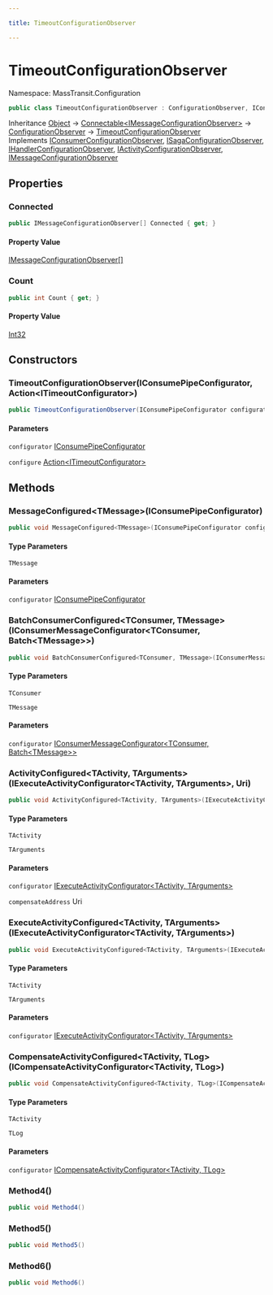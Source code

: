 ```yaml
---

title: TimeoutConfigurationObserver

---
```


# TimeoutConfigurationObserver

Namespace: MassTransit.Configuration

```csharp
public class TimeoutConfigurationObserver : ConfigurationObserver, IConsumerConfigurationObserver, ISagaConfigurationObserver, IHandlerConfigurationObserver, IActivityConfigurationObserver, IMessageConfigurationObserver
```

Inheritance [Object](https://learn.microsoft.com/en-us/dotnet/api/system.object) → [Connectable\<IMessageConfigurationObserver\>](../../masstransit-abstractions/masstransit-util/connectable-1) → [ConfigurationObserver](../masstransit-configuration/configurationobserver) → [TimeoutConfigurationObserver](../masstransit-configuration/timeoutconfigurationobserver)<br/>
Implements [IConsumerConfigurationObserver](../../masstransit-abstractions/masstransit/iconsumerconfigurationobserver), [ISagaConfigurationObserver](../../masstransit-abstractions/masstransit/isagaconfigurationobserver), [IHandlerConfigurationObserver](../../masstransit-abstractions/masstransit/ihandlerconfigurationobserver), [IActivityConfigurationObserver](../../masstransit-abstractions/masstransit/iactivityconfigurationobserver), [IMessageConfigurationObserver](../../masstransit-abstractions/masstransit/imessageconfigurationobserver)

## Properties

### **Connected**

```csharp
public IMessageConfigurationObserver[] Connected { get; }
```

#### Property Value

[IMessageConfigurationObserver[]](../../masstransit-abstractions/masstransit/imessageconfigurationobserver)<br/>

### **Count**

```csharp
public int Count { get; }
```

#### Property Value

[Int32](https://learn.microsoft.com/en-us/dotnet/api/system.int32)<br/>

## Constructors

### **TimeoutConfigurationObserver(IConsumePipeConfigurator, Action\<ITimeoutConfigurator\>)**

```csharp
public TimeoutConfigurationObserver(IConsumePipeConfigurator configurator, Action<ITimeoutConfigurator> configure)
```

#### Parameters

`configurator` [IConsumePipeConfigurator](../../masstransit-abstractions/masstransit/iconsumepipeconfigurator)<br/>

`configure` [Action\<ITimeoutConfigurator\>](https://learn.microsoft.com/en-us/dotnet/api/system.action-1)<br/>

## Methods

### **MessageConfigured\<TMessage\>(IConsumePipeConfigurator)**

```csharp
public void MessageConfigured<TMessage>(IConsumePipeConfigurator configurator)
```

#### Type Parameters

`TMessage`<br/>

#### Parameters

`configurator` [IConsumePipeConfigurator](../../masstransit-abstractions/masstransit/iconsumepipeconfigurator)<br/>

### **BatchConsumerConfigured\<TConsumer, TMessage\>(IConsumerMessageConfigurator\<TConsumer, Batch\<TMessage\>\>)**

```csharp
public void BatchConsumerConfigured<TConsumer, TMessage>(IConsumerMessageConfigurator<TConsumer, Batch<TMessage>> configurator)
```

#### Type Parameters

`TConsumer`<br/>

`TMessage`<br/>

#### Parameters

`configurator` [IConsumerMessageConfigurator\<TConsumer, Batch\<TMessage\>\>](../../masstransit-abstractions/masstransit/iconsumermessageconfigurator-2)<br/>

### **ActivityConfigured\<TActivity, TArguments\>(IExecuteActivityConfigurator\<TActivity, TArguments\>, Uri)**

```csharp
public void ActivityConfigured<TActivity, TArguments>(IExecuteActivityConfigurator<TActivity, TArguments> configurator, Uri compensateAddress)
```

#### Type Parameters

`TActivity`<br/>

`TArguments`<br/>

#### Parameters

`configurator` [IExecuteActivityConfigurator\<TActivity, TArguments\>](../../masstransit-abstractions/masstransit/iexecuteactivityconfigurator-2)<br/>

`compensateAddress` Uri<br/>

### **ExecuteActivityConfigured\<TActivity, TArguments\>(IExecuteActivityConfigurator\<TActivity, TArguments\>)**

```csharp
public void ExecuteActivityConfigured<TActivity, TArguments>(IExecuteActivityConfigurator<TActivity, TArguments> configurator)
```

#### Type Parameters

`TActivity`<br/>

`TArguments`<br/>

#### Parameters

`configurator` [IExecuteActivityConfigurator\<TActivity, TArguments\>](../../masstransit-abstractions/masstransit/iexecuteactivityconfigurator-2)<br/>

### **CompensateActivityConfigured\<TActivity, TLog\>(ICompensateActivityConfigurator\<TActivity, TLog\>)**

```csharp
public void CompensateActivityConfigured<TActivity, TLog>(ICompensateActivityConfigurator<TActivity, TLog> configurator)
```

#### Type Parameters

`TActivity`<br/>

`TLog`<br/>

#### Parameters

`configurator` [ICompensateActivityConfigurator\<TActivity, TLog\>](../../masstransit-abstractions/masstransit/icompensateactivityconfigurator-2)<br/>

### **Method4()**

```csharp
public void Method4()
```

### **Method5()**

```csharp
public void Method5()
```

### **Method6()**

```csharp
public void Method6()
```
